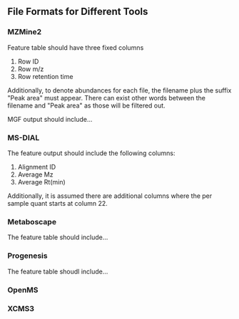 ## File Formats for Different Tools

### MZMine2

Feature table should have three fixed columns

1. Row ID
2. Row m/z
3. Row retention time

Additionally, to denote abundances for each file, the filename plus the suffix "Peak area" must appear. There can exist other words between the filename and "Peak area" as those will be filtered out. 

MGF output should include...

### MS-DIAL

The feature output should include the following columns:

1. Alignment ID
2. Average Mz
3. Average Rt(min)

Additionally, it is assumed there are additional columns where the per sample quant starts at column 22. 

### Metaboscape

The feature table should include...

### Progenesis

The feature table shoudl include...

### OpenMS

### XCMS3


